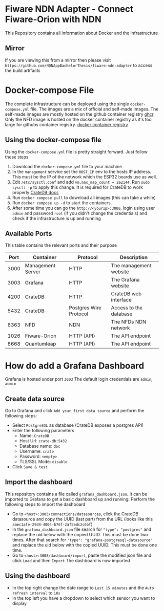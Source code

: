 # Fiware NDN Adapter - Connect Fiware-Orion with NDN
This Repository contains all information about Docker and the infrastructure

## Mirror
If you are viewing this from a mirror then please visit `https://github.com/NDNAppBachelorThesis/fiware-ndn-adapter` to
access the build artifacts


# Docker-compose File
The complete infrastructure can be deployed using the single ``docker-compose.yml`` file. The images are a mix of 
official and self-made images. The self-made images are mostly hosted on the github container registry 
[ghcr](https://github.com/orgs/NDNAppBachelorThesis/packages).
Only the NFD image is hosted on the docker container registry as it's too large for githubs container registry.
[docker container registry](https://hub.docker.com/repository/docker/derteufelqwe/ndn-nfd)

## Using the docker-compose file
Using the ``docker-compose.yml`` file is pretty straight forward. Just follow these steps
1. Download the ``docker-compose.yml`` file to your machine
2. In the ``management`` service set the `HOST_IP` env to the hosts IP address. This must be the IP of the network 
   which the ESP32 boards use as well.
3. Edit ``/etc/sysctl.conf`` and add `vm.max_map_count = 262144`. Run `sudo sysctl -p` to apply this change. It is required
   for CrateDB to work properly [CrateDB docs](https://cratedb.com/docs/crate/howtos/en/latest/admin/bootstrap-checks.html#linux)
4. Run ``docker compose pull`` to download all images (this can take a while)
5. Run ``docker compose up -d`` to start the containers.
6. After some time you can go the ``http://<yourIp>:3000``, login using user `admin` and password `root` (if you didn't 
   change the credentials) and check if the infrastructure is up and running

## Available Ports
This table contains the relevant ports and their purpose

| Port | Container         | Protocol               | Description            |
|------|-------------------|------------------------|------------------------|
| 3000 | Management Server | HTTP                   | The management website |
| 3003 | Grafana           | HTTP                   | The Grafana website    |
| 4200 | CrateDB           | HTTP                   | CrateDB web interface  |
| 5432 | CrateDB           | Postgres Wire Protocol | Access to the database |
| 6363 | NFD               | NDN                    | The NFDs NDN network   |
| 1026 | Fiware-Orion      | HTTP (API)             | The API endpoint       |
| 8668 | Quantumleap       | HTTP (API)             | The API endpoint       |



# How do add a Grafana Dashboard
Grafana is hosted under port ``3003``
The default login credentials are ``admin``, `admin`

## Create data source
Go to Grafana and click ``Add your first data source`` and perform the following steps:
- Select ``PostgreSQL`` as database (CrateDB exposes a postgres API)
- Enter the following parameters
  - Name: ``CrateDB``
  - Host Url: ``crate-db:5432``
  - Database name: ``doc``
  - Username: ``crate``
  - Password: ``<empty>``
  - TLS/SSL Mode: ``disable``
- Click ``Save & test``

## Import the dashboard
This repository contains a file called ``grafana_dashboard.json``. 
It can be imported to Grafana to get a basic dashboard up and running.
Perform the following steps to import the dashboard
- Go to ``<host>:3003/connections/datasources``, click the CrateDB datasource and copy the UUID (last part) from the URL 
  (looks like this `aaec1afe-29d4-4004-b76f-2af5edc2c6bf`)
- In the ``grafana_dashboard.json`` file search for `"type": "postgres"` and replace the uid below with the copied UUID. 
  This must be done two times.
  After that search for `"type": "grafana-postgresql-datasource"` and replace the uid below with the copied UUID.
  This must be done one time.
- Go to ``<host>:3003/dashboard/import``, paste the modified json file and click `Load` and then `Import`
The dashboard is now imported

## Using the dashboard
- In the top right change the date range to ``Last 15 minutes`` and the `Auto refresh interval` to `10s`
- In the top left you have a dropdown to select which sensor you want to display

